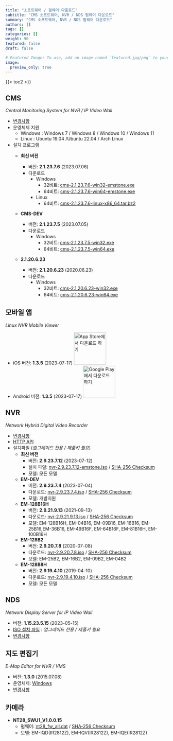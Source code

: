 ```yaml
---
title: "소프트웨어 / 펌웨어 다운로드"
subtitle: "CMS 소프트웨어, NVR / NDS 펌웨어 다운로드"
summary: "CMS 소프트웨어, NVR / NDS 펌웨어 다운로드"
authors: []
tags: []
categories: []
weight: 90
featured: false
draft: false

# Featured Image: To use, add an image named `featured.jpg/png` to your page's folder.
image:
  preview_only: true
---
```


{{< toc2 >}}

## CMS

*Central Monitoring System for NVR / IP Video Wall*

- [변경사항](/docs/cms/changelog/cms21.html)
- 운영체제 지원
  - Windows : Windows 7 / Windows 8 / Windows 10 / Windows 11
  - Linux : Ubuntu 19.04 /Ubuntu 22.04 / Arch Linux
- 설치 프로그램
  - **최신 버전**
    - 버전: **2.1.23.7.6** (2023.07.06)
    - 다운로드
      - Windows
        - 32비트: [cms-2.1.23.7.6-win32-emstone.exe](https://www.emstone.com/data/cms/cms-2.1.23.7.6-win32-emstone.exe)
        - 64비트: [cms-2.1.23.7.6-win64-emstone.exe](https://www.emstone.com/data/cms/cms-2.1.23.7.6-win64-emstone.exe)
      - Linux
        - 64비트: [cms-2.1.23.7.6-linux-x86_64.tar.bz2](https://www.emstone.com/data/cms/cms-2.1.23.7.6-linux-x86_64.tar.bz2)

  - **CMS-DEV**
    - 버전: **2.1.23.7.5** (2023.07.05)
    - 다운로드
      - Windows
        - 32비트: [cms-2.1.23.7.5-win32.exe](https://www.emstone.com/data/tta/cms/cms-2.1.23.7.5-win32.exe)
        - 64비트: [cms-2.1.23.7.5-win64.exe](https://www.emstone.com/data/tta/cms/cms-2.1.23.7.5-win64.exe)

  - **2.1.20.6.23**
    - 버전: **2.1.20.6.23** (2020.06.23)
    - 다운로드
      - Windows
        - 32비트: [cms-2.1.20.6.23-win32.exe](https://www.emstone.com/data/tta/emstone/cms-2.1.20.6.23-win32.exe)
        - 64비트: [cms-2.1.20.6.23-win64.exe](https://www.emstone.com/data/tta/emstone/cms-2.1.20.6.23-win64.exe)

## 모바일 앱

*Linux NVR Mobile Viewer*

- iOS 버전: **1.3.5** (2023-07-17)
  <a href="https://apps.apple.com/kr/app/linux-nvr-mobile-viewer/id561848768" target="_blank"><img width="100px" src="/img/app-store-badge-ko.png" alt="App Store에서 다운로드 하기" class="d-inline-block py-0 my-2"></a>
- Android 버전: **1.3.5** (2023-07-17)
  <a href="https://play.google.com/store/apps/details?id=com.emstone.moview" target="_blank"><img width="100px" src="/img/google-play-badge-ko.png" alt="Google Play에서 다운로드 하기" class="d-inline-block py-0 my-2"></a>

## NVR

*Network Hybrid Digital Video Recorder*

- [변경사항](/docs/dvr/changelog/nvr29.html)
- [HTTP API](/docs/dvr/http/)
- 설치파일 (*업그레이드 전용 / 제품키 필요*)
  - **최신 버전**
    - 버전: **2.9.23.7.12** (2023-07-12)
    - 설치 파일: [nvr-2.9.23.7.12-emstone.iso](https://www.emstone.com/data/dvr/nvr-2.9.23.7.12-emstone.iso)
                 / [SHA-256 Checksum](https://www.emstone.com/data/dvr/nvr-2.9.23.7.12-emstone.iso-sha256.txt)
    - 모델: 모든 모델
  - **EM-DEV**
    - 버전: **2.9.23.7.4** (2023-07-04)
    - 다운로드: [nvr-2.9.23.7.4.iso](https://www.emstone.com/data/tta/emstone/EM-DEV/nvr-2.9.23.7.4.iso)
                / [SHA-256 Checksum](https://www.emstone.com/data/tta/emstone/EM-DEV/nvr-2.9.23.7.4.iso-sha256.txt)
    - 모델: 개발지원
  - **EM-128B16H**
    - 버전: **2.9.21.9.13** (2021-09-13)
    - 다운로드: [nvr-2.9.21.9.13.iso](https://www.emstone.com/data/tta/emstone/EM-128B16H/nvr-2.9.21.9.13.iso)
                / [SHA-256 Checksum](https://www.emstone.com/data/tta/emstone/EM-128B16H/nvr-2.9.21.9.13.iso-sha256.txt)
    - 모델: EM-128B16H, EM-04B16, EM-09B16, EM-16B16, EM-25B16,EM-36B16, EM-49B16F, EM-64B16F, EM-81B16H, EM-100B16H
  - **EM-128B2**
    - 버전: **2.9.20.7.8** (2020-07-08)
    - 다운로드: [nvr-2.9.20.7.8.iso](https://www.emstone.com/data/tta/emstone/nvr-2.9.20.7.8.iso)
                / [SHA-256 Checksum](https://www.emstone.com/data/tta/emstone/nvr-2.9.20.7.8.iso-sha256.txt)
    - 모델: EM-25B2, EM-16B2, EM-09B2, EM-04B2
  - **EM-128B8H**
    - 버전: **2.9.19.4.10** (2019-04-10)
    - 다운로드: [nvr-2.9.19.4.10.iso](https://www.emstone.com/data/tta/emstone/nvr-2.9.19.4.10.iso)
                / [SHA-256 Checksum](https://www.emstone.com/data/tta/emstone/nvr-2.9.19.4.10.iso-sha256.txt)
    - 모델: 모든 모델

## NDS

*Network Display Server for IP Video Wall*

- 버전: **1.15.23.5.15** (2023-05-15)
- [ISO 설치 파일](https://www.emstone.com/data/nds/nds-1.15.23.5.15.iso)
   : *업그레이드 전용 / 제품키 필요*
- [변경사항](/docs/nds/ChangeLog.html)

## 지도 편집기

*E-Map Editor for NVR / VMS*

- 버전: **1.3.0** (2015.07.08)
- 운영체제: [Windows](https://www.emstone.com/data/vms/mapedit/vms-mapedit-1.3.0-win-ia32-20150708.zip)
- [변경사항](https://github.com/nvrsw/mapedit/blob/master/ChangeLog.md)

## 카메라

- **NT28_SWU1_V1.0.0.15**
  - 펌웨어: [nt28_fw_all.dat](https://www.emstone.com/data/tta/camera/nt28_fw_all.dat)
            / [SHA-256 Checksum](https://www.emstone.com/data/tta/camera/hash_code.txt)
  - 모델: EM-IQD(IR2812Z), EM-IQV(IR2812Z), EM-IQE(IR2812Z)

